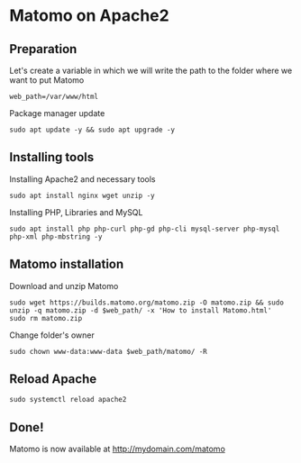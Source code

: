# Matomo on Apache2

## Preparation

Let's create a variable in which we will write the path to the folder where we want to put Matomo

```
web_path=/var/www/html
```

Package manager update

```
sudo apt update -y && sudo apt upgrade -y
```

## Installing tools

Installing Apache2 and necessary tools

```
sudo apt install nginx wget unzip -y
```

Installing PHP, Libraries and MySQL

```
sudo apt install php php-curl php-gd php-cli mysql-server php-mysql php-xml php-mbstring -y
```

## Matomo installation

Download and unzip Matomo

```
sudo wget https://builds.matomo.org/matomo.zip -O matomo.zip && sudo unzip -q matomo.zip -d $web_path/ -x 'How to install Matomo.html'
sudo rm matomo.zip
```

Change folder's owner

```
sudo chown www-data:www-data $web_path/matomo/ -R
```

## Reload Apache

```
sudo systemctl reload apache2
```

## Done!

Matomo is now available at http://mydomain.com/matomo